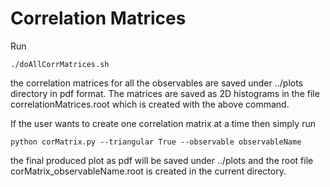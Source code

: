 # Correlation Matrices

Run
```
./doAllCorrMatrices.sh
```
the correlation matrices for all the observables are saved under ../plots directory in pdf format. The matrices are saved as 2D histograms in the file correlationMatrices.root which is created with the above command.

If the user wants to create one correlation matrix at a time then simply run 
```
python corMatrix.py --triangular True --observable observableName
```
the final produced plot as pdf will be saved under ../plots and the root file corMatrix_observableName.root is created in the current directory. 
